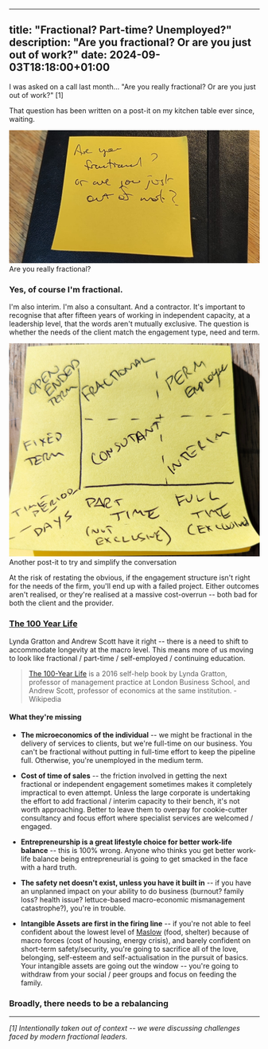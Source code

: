 
---
title: "Fractional? Part-time? Unemployed?"
description: "Are you fractional? Or are you just out of work?"
date: 2024-09-03T18:18:00+01:00
---

I was asked on a call last month... "Are you really fractional? Or are you just out of work?" [1]

That question has been written on a post-it on my kitchen table ever since, waiting.

![Are you really fractional?](/images/really-fractional.jpg)
Are you really fractional?

### Yes, of course I'm fractional. 

I'm also interim. I'm also a consultant. And a contractor. It's important to recognise that after fifteen years of working in independent capacity, at a leadership level, that the words aren't mutually exclusive. The question is whether the needs of the client match the engagement type, need and term. 

![Another post-it](/images/2-by-2-fractional.jpg)
Another post-it to try and simplify the conversation

At the risk of restating the obvious, if the engagement structure isn't right for the needs of the firm, you'll end up with a failed project. Either outcomes aren't realised, or they're realised at a massive cost-overrun -- both bad for both the client and the provider. 

### [The 100 Year Life](https://www.100yearlife.com/)

Lynda Gratton and Andrew Scott have it right -- there is a need to shift to accommodate longevity at the macro level. This means more of us moving to look like fractional / part-time / self-employed / continuing education.

> [The 100-Year Life](https://www.100yearlife.com) is a 2016 self-help book by Lynda Gratton, professor of management practice at London Business School, and Andrew Scott, professor of economics at the same institution. - Wikipedia


#### What they're missing

* **The microeconomics of the individual** -- we might be fractional in the delivery of services to clients, but we're full-time on our business. You can't be fractional without putting in full-time effort to keep the pipeline full. Otherwise, you're unemployed in the medium term.

* **Cost of time of sales** -- the friction involved in getting the next fractional or independent engagement sometimes makes it completely impractical to even attempt. Unless the large corporate is undertaking the effort to add fractional / interim capacity to their bench, it's not worth approaching. Better to leave them to overpay for cookie-cutter consultancy and focus effort where specialist services are welcomed / engaged.

* **Entrepreneurship is a great lifestyle choice for better work-life balance** -- this is 100% wrong. Anyone who thinks you get better work-life balance being entrepreneurial is going to get smacked in the face with a hard truth.

* **The safety net doesn't exist, unless you have it built in** -- if you have an unplanned impact on your ability to do business (burnout? family loss? health issue? lettuce-based macro-economic mismanagement catastrophe?), you're in trouble. 

* **Intangible Assets are first in the firing line** -- if you're not able to feel confident about the lowest level of [Maslow](https://en.wikipedia.org/wiki/Maslow%27s_hierarchy_of_needs) (food, shelter) because of macro forces (cost of housing, energy crisis), and barely confident on short-term safety/security, you're going to sacrifice all of the love, belonging, self-esteem and self-actualisation in the pursuit of basics. Your intangible assets are going out the window -- you're going to withdraw from your social / peer groups and focus on feeding the family. 

### Broadly, there needs to be a rebalancing


---

*[1] Intentionally taken out of context -- we were discussing challenges faced by modern fractional leaders.* 

